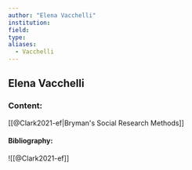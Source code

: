 ```yaml
---
author: "Elena Vacchelli"
institution:
field:
type:
aliases:
  - Vacchelli
---
```


## Elena Vacchelli

### Content:
[[@Clark2021-ef|Bryman's Social Research Methods]]

#### Bibliography:

![[@Clark2021-ef]]